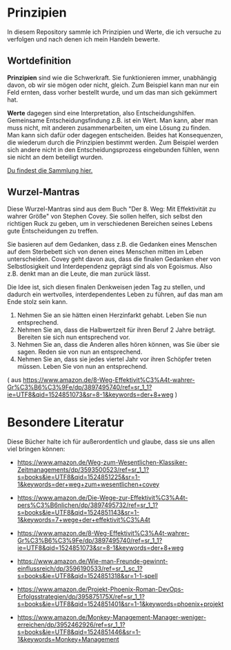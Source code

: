 # Prinzipien

In diesem Repository sammle ich Prinzipien und Werte, die ich versuche zu verfolgen und nach denen ich mein Handeln bewerte. 

## Wortdefinition

**Prinzipien** sind wie die Schwerkraft. Sie funktionieren immer, unabhängig davon, ob wir sie mögen oder nicht, gleich. Zum Beispiel kann man nur ein Feld ernten, dass vorher bestellt wurde, und um das man sich gekümmert hat. 

**Werte** dagegen sind eine Interpretation, also Entscheidungshilfen. Gemeinsame Entscheidungsfindung z.B. ist ein Wert. Man kann, aber man muss nicht, mit anderen zusammenarbeiten, um eine Lösung zu finden. Man kann sich dafür oder dagegen entscheiden. Beides hat Konsequenzen, die wiederum durch die Prinzipien bestimmt werden. Zum Beispiel werden sich andere nicht in den Entscheidungsprozess eingebunden fühlen, wenn sie nicht an dem beteiligt wurden.  

[Du findest die Sammlung hier.](articles/intro.html)

## Wurzel-Mantras

Diese Wurzel-Mantras sind aus dem Buch "Der 8. Weg: Mit Effektivität zu wahrer Größe" von Stephen Covey. Sie sollen helfen, sich selbst den richtigen Ruck zu geben, um in verschiedenen Bereichen seines Lebens gute Entscheidungen zu treffen. 

Sie basieren auf dem Gedanken, dass z.B. die Gedanken eines Menschen auf dem Sterbebett sich von denen eines Menschen mitten im Leben unterscheiden. Covey geht davon aus, dass die finalen Gedanken eher von Selbstlosigkeit und Interdependenz geprägt sind als von Egoismus. Also z.B. denkt man an die Leute, die man zurück lässt. 

Die Idee ist, sich diesen finalen Denkweisen jeden Tag zu stellen, und dadurch ein wertvolles, interdependentes Leben zu führen, auf das man am Ende stolz sein kann.

  1. Nehmen Sie an sie hätten einen Herzinfarkt gehabt. Leben Sie nun entsprechend.
  2. Nehmen Sie an, dass die Halbwertzeit für ihren Beruf 2 Jahre beträgt. Bereiten sie sich nun entsprechend vor.
  3. Nehmen Sie an, dass die Anderen alles hören können, was Sie über sie sagen. Reden sie von nun an entsprechend.
  4. Nehmen Sie an, dass sie jedes viertel Jahr vor ihren Schöpfer treten müssen. Leben Sie von nun an entsprechend.
  
( aus https://www.amazon.de/8-Weg-Effektivit%C3%A4t-wahrer-Gr%C3%B6%C3%9Fe/dp/3897495740/ref=sr_1_1?ie=UTF8&qid=1524851073&sr=8-1&keywords=der+8+weg )
  

# Besondere Literatur

Diese Bücher halte ich für außerordentlich und glaube, dass sie uns allen viel bringen können:

  - https://www.amazon.de/Weg-zum-Wesentlichen-Klassiker-Zeitmanagements/dp/3593500523/ref=sr_1_1?s=books&ie=UTF8&qid=1524851225&sr=1-1&keywords=der+weg+zum+wesentlichen+covey

  - https://www.amazon.de/Die-Wege-zur-Effektivit%C3%A4t-pers%C3%B6nlichen/dp/3897495732/ref=sr_1_1?s=books&ie=UTF8&qid=1524851143&sr=1-1&keywords=7+wege+der+effektivit%C3%A4t

  - https://www.amazon.de/8-Weg-Effektivit%C3%A4t-wahrer-Gr%C3%B6%C3%9Fe/dp/3897495740/ref=sr_1_1?ie=UTF8&qid=1524851073&sr=8-1&keywords=der+8+weg
  
  - https://www.amazon.de/Wie-man-Freunde-gewinnt-einflussreich/dp/3596190533/ref=sr_1_sc_1?s=books&ie=UTF8&qid=1524851318&sr=1-1-spell

  - https://www.amazon.de/Projekt-Phoenix-Roman-DevOps-Erfolgsstrategien/dp/395875175X/ref=sr_1_1?s=books&ie=UTF8&qid=1524851401&sr=1-1&keywords=phoenix+projekt
  
  - https://www.amazon.de/Monkey-Management-Manager-weniger-erreichen/dp/3952462926/ref=sr_1_1?s=books&ie=UTF8&qid=1524851446&sr=1-1&keywords=Monkey+Management
